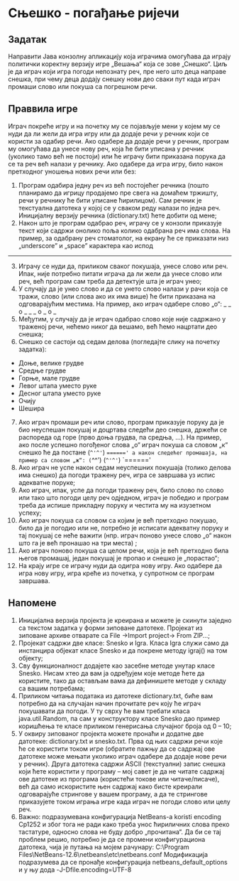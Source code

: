 # Сњешко - погађање ријечи
## Задатак
Направити Јава конзолну апликацију која играчима омогућава да играју политички 
коректну верзију игре „Вешања“ која се зове „Снешко“. Циљ је да играч који игра погоди непознату 
реч, пре него што деца направе снешка, при чему деца додају снешку нови део сваки пут када играч 
промаши слово или покуша са погрешном речи.
## Праввила игре
Играч покреће игру и на почетку му се појављује мени у којем му се нуди да ли жели 
да игра игру или да додаје речи у речник који се користи за одабир речи. Ако одабере да додаје 
речи у речник, програм му омогућава да унесе нову реч, која ће бити уписана у речник (уколико 
тамо већ не постоји) или ће играчу бити приказана порука да се та реч већ налази у речнику. Ако 
одабере да игра игру, било након претходног уношења нових речи или без:

  1. Програм одабира једну реч из већ постојећег речника (пошто планирамо да игрицу 
  продајемо пре свега на домаћем тржишту, речи у речнику ће бити уписане ћирилицом). Сам 
  речник је текстуална датотека у којој се у сваком реду налази по једна реч. Иницијалну 
  верзију речника (dictionary.txt) ћете добити од мене;
  2. Након што је програм одабрао реч, играчу се у конзоли приказује текст који садржи онолико 
  поља колико одабрана реч има слова. На пример, за одабрану реч стоматолог, на екрану ће 
  се приказати низ „underscore” и „space” карактера као испод
  _ _ _ _ _ _ _ _ _ _
  3. Играчу се нуди да, приликом сваког покушаја, унесе слово или реч. Ипак, није потребно 
  питати играча да ли жели да унесе слово или реч, већ програм сам треба да детектује шта је 
  играч унео;
  4. У случају да је унео слово и да се унето слово налази у рачи која се тражи, слово (или слова 
  ако их има више) ће бити приказана на одговарајућим местима. На пример, ако играч 
  одабере слово „о“:
  _ _ о _ _ _ о _ о _
  5. Међутим, у случају да је играч одабрао слово које није садржано у траженој речи, нећемо 
  никог да вешамо, већ ћемо нацртати део снешка;
  6. Снешко се састоји од седам делова (погледајте слику на почетку задатка): 
  - Доње, велике грудве
  - Средње грудве
  - Горње, мале грудве
  - Левог штапа уместо руке
  - Десног штапа уместо руке
  - Очију 
  - Шешира
  7. Ако играч промаши реч или слово, програм приказује поруку да је био неуспешан покушај 
  и доцртава следећи део снешка, држећи се распореда од горе (прво доња грудва, па 
  средња, ...). На пример, ако после успешно погођеног слова „о“ играч покуша са словом „к“ 
  снешко ће да постане
  (`^'^'`)
  `======'
  а након следећег промашаја, на пример са словом „ж“:
   (`^^')
  (`^'^'`)
  `======'
  8. Ако играч не успе након седам неуспешних покушаја (толико делова има снешко) да погоди 
  тражену реч, игра се завршава уз испис адекватне поруке;
  9. Ако играч, ипак, успе да погоди тражену реч, било слово по слово или тако што погоди целу 
  реч одједном, играч је победио и програм треба да испише прикладну поруку и честита му 
  на изузетном успеху;
  10. Ако играч покуша са словом са којим је већ претходно покушао, било да је погодио или не, 
  потребно је исписати адекватну поруку и тај покушај се неће важити (нпр. играч поново 
  унесе слово „о“ након што га је већ пронашао на три места) ;
  11. Ако играч поново покуша са целом речи, која је већ претходно била његов промашај, један 
  покушај је пропао и снешко је „порастао“;
  12. На крају игре се играчу нуди да одигра нову игру. Ако одабере да игра нову игру, игра креће 
  из почетка, у супротном се програм завршава.
## Напомене
1. Иницијална верзија пројекта је креирана и можете је скинути заједно са текстом задатка у 
форми зиповане датотеке. Пројекат из зиповане архиве отварате са File ->Import project-> 
From ZIP...;
2. Пројекат садржи две класе: Snesko и Igra. Класа Igra служи само да инстанцира објекат класе 
Snesko и да покрене методу igraj() на том објекту;
3. Сву функционалност додајете као засебне методе унутар класе Snesko. Нисам хтео да вам ја 
одређујем које методе ћете да користите, тако да остављам вама да дефинишете методе у 
складу са вашим потребама;
4. Приликом читања података из датотеке dictionary.txt, биће вам потребно да на случајан 
начин прочитате реч коју ће играч покушавати да погоди. У ту сврху ће вам требати класа 
java.util.Random, па сам у конструктору класе Snesko дао пример коришћења те класе
приликом генерисања случајног броја од 0 – 10;
5. У оквиру зипованог пројекта можете пронаћи и додатне две датотеке: dictionary.txt и 
snesko.txt. Прва од њих садржи речи које ће се користити током игре (обратите пажњу да се 
садржај ове датотеке може мењати уколико играч одабере да додаје нове речи у речник). 
Друга датотека садржи ASCII (текстуални) запис снешка који ћете користити у програму – мој 
савет је да не читате садржај ове датотеке из програма (користећи токове или 
читаче/писаче), већ да само искористите њен садржај како бисте креирали одговарајуће 
стрингове у вашем програму, а да те стрингове приказујете током играња игре када играч 
не погоди слово или целу реч.
6. Важно: подразумевана конфигурација NetBeans-a koristi encoding Cp1252 и због тога не ради 
како треба унос ћириличних слова преко тастатуре, односно слова не буду добро 
„прочитана“. Да би се тај проблем решио, потребно је да се промени конфигурациона 
датотека, чија је путања на мојем рачунару:
C:\Program Files\NetBeans-12.6\netbeans\etc\netbeans.conf
Модификација подразумева да се пронађе конфигурација netbeans_default_options и у њу дода 
-J-Dfile.encoding=UTF-8






